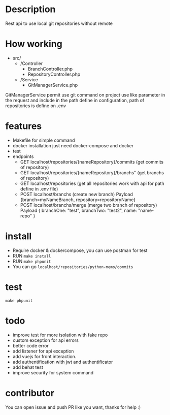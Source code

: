 # Description
Rest api to use local git repositories without remote

# How working 
* src/
    * /Controller
        * BranchController.php
        * RepositoryController.php
    * /Service
        * GitManagerService.php

GitManagerService permit use git command on project use like parameter in the request and include in the path define in configuration, path of repositories is define
on .env

# features
* Makefile  for simple command
* docker installation just need docker-compose and docker
* test 
* endpoints
    * GET localhost/repositories/{nameRepository}/commits (get commits of repository)
    * GET localhost/repositories/{nameRepository}/branchs" (get branchs of repository)
    * GET localhost/repositories (get all repositories work with api for path define in .env file)
    * POST localhost/branchs (create new branch) Payload {branch=myNameBranch, repository=repositoryName}
    * POST localhost/branchs/merge (merge two branch of repository)  Payload {
                                                                                branchOne: "test",
                                                                                branchTwo: "test2",
                                                                                name: "name-repo"
                                                                      } 



# install
* Require  docker & dockercompose, you can use postman for test
* RUN `make install`
* RUN `make phpunit`
* You can go `localhost/repositories/python-memo/commits`

# test

`make phpunit`

# todo
- improve test for more isolation with fake repo
- custom exception for api errors
- better code error
- add listener  for api exception
- add vuejs for front interaction.
- add authentification with jwt and authentificator
- add behat test
- improve security for system command

# contributor
You can open issue and push PR like you want, thanks for help :)
